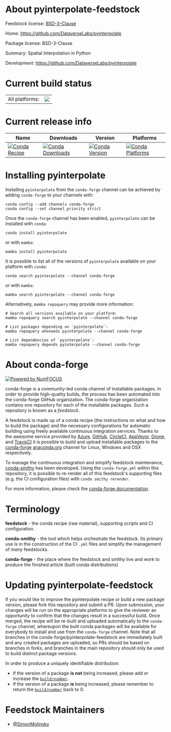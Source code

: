 About pyinterpolate-feedstock
=============================

Feedstock license: [BSD-3-Clause](https://github.com/conda-forge/pyinterpolate-feedstock/blob/main/LICENSE.txt)

Home: https://github.com/DataverseLabs/pyinterpolate

Package license: BSD-3-Clause

Summary: Spatial Interpolation in Python

Development: https://github.com/DataverseLabs/pyinterpolate

Current build status
====================


<table><tr><td>All platforms:</td>
    <td>
      <a href="https://dev.azure.com/conda-forge/feedstock-builds/_build/latest?definitionId=17532&branchName=main">
        <img src="https://dev.azure.com/conda-forge/feedstock-builds/_apis/build/status/pyinterpolate-feedstock?branchName=main">
      </a>
    </td>
  </tr>
</table>

Current release info
====================

| Name | Downloads | Version | Platforms |
| --- | --- | --- | --- |
| [![Conda Recipe](https://img.shields.io/badge/recipe-pyinterpolate-green.svg)](https://anaconda.org/conda-forge/pyinterpolate) | [![Conda Downloads](https://img.shields.io/conda/dn/conda-forge/pyinterpolate.svg)](https://anaconda.org/conda-forge/pyinterpolate) | [![Conda Version](https://img.shields.io/conda/vn/conda-forge/pyinterpolate.svg)](https://anaconda.org/conda-forge/pyinterpolate) | [![Conda Platforms](https://img.shields.io/conda/pn/conda-forge/pyinterpolate.svg)](https://anaconda.org/conda-forge/pyinterpolate) |

Installing pyinterpolate
========================

Installing `pyinterpolate` from the `conda-forge` channel can be achieved by adding `conda-forge` to your channels with:

```
conda config --add channels conda-forge
conda config --set channel_priority strict
```

Once the `conda-forge` channel has been enabled, `pyinterpolate` can be installed with `conda`:

```
conda install pyinterpolate
```

or with `mamba`:

```
mamba install pyinterpolate
```

It is possible to list all of the versions of `pyinterpolate` available on your platform with `conda`:

```
conda search pyinterpolate --channel conda-forge
```

or with `mamba`:

```
mamba search pyinterpolate --channel conda-forge
```

Alternatively, `mamba repoquery` may provide more information:

```
# Search all versions available on your platform:
mamba repoquery search pyinterpolate --channel conda-forge

# List packages depending on `pyinterpolate`:
mamba repoquery whoneeds pyinterpolate --channel conda-forge

# List dependencies of `pyinterpolate`:
mamba repoquery depends pyinterpolate --channel conda-forge
```


About conda-forge
=================

[![Powered by
NumFOCUS](https://img.shields.io/badge/powered%20by-NumFOCUS-orange.svg?style=flat&colorA=E1523D&colorB=007D8A)](https://numfocus.org)

conda-forge is a community-led conda channel of installable packages.
In order to provide high-quality builds, the process has been automated into the
conda-forge GitHub organization. The conda-forge organization contains one repository
for each of the installable packages. Such a repository is known as a *feedstock*.

A feedstock is made up of a conda recipe (the instructions on what and how to build
the package) and the necessary configurations for automatic building using freely
available continuous integration services. Thanks to the awesome service provided by
[Azure](https://azure.microsoft.com/en-us/services/devops/), [GitHub](https://github.com/),
[CircleCI](https://circleci.com/), [AppVeyor](https://www.appveyor.com/),
[Drone](https://cloud.drone.io/welcome), and [TravisCI](https://travis-ci.com/)
it is possible to build and upload installable packages to the
[conda-forge](https://anaconda.org/conda-forge) [anaconda.org](https://anaconda.org/)
channel for Linux, Windows and OSX respectively.

To manage the continuous integration and simplify feedstock maintenance,
[conda-smithy](https://github.com/conda-forge/conda-smithy) has been developed.
Using the ``conda-forge.yml`` within this repository, it is possible to re-render all of
this feedstock's supporting files (e.g. the CI configuration files) with ``conda smithy rerender``.

For more information, please check the [conda-forge documentation](https://conda-forge.org/docs/).

Terminology
===========

**feedstock** - the conda recipe (raw material), supporting scripts and CI configuration.

**conda-smithy** - the tool which helps orchestrate the feedstock.
                   Its primary use is in the construction of the CI ``.yml`` files
                   and simplify the management of *many* feedstocks.

**conda-forge** - the place where the feedstock and smithy live and work to
                  produce the finished article (built conda distributions)


Updating pyinterpolate-feedstock
================================

If you would like to improve the pyinterpolate recipe or build a new
package version, please fork this repository and submit a PR. Upon submission,
your changes will be run on the appropriate platforms to give the reviewer an
opportunity to confirm that the changes result in a successful build. Once
merged, the recipe will be re-built and uploaded automatically to the
`conda-forge` channel, whereupon the built conda packages will be available for
everybody to install and use from the `conda-forge` channel.
Note that all branches in the conda-forge/pyinterpolate-feedstock are
immediately built and any created packages are uploaded, so PRs should be based
on branches in forks, and branches in the main repository should only be used to
build distinct package versions.

In order to produce a uniquely identifiable distribution:
 * If the version of a package **is not** being increased, please add or increase
   the [``build/number``](https://docs.conda.io/projects/conda-build/en/latest/resources/define-metadata.html#build-number-and-string).
 * If the version of a package **is** being increased, please remember to return
   the [``build/number``](https://docs.conda.io/projects/conda-build/en/latest/resources/define-metadata.html#build-number-and-string)
   back to 0.

Feedstock Maintainers
=====================

* [@SimonMolinsky](https://github.com/SimonMolinsky/)


